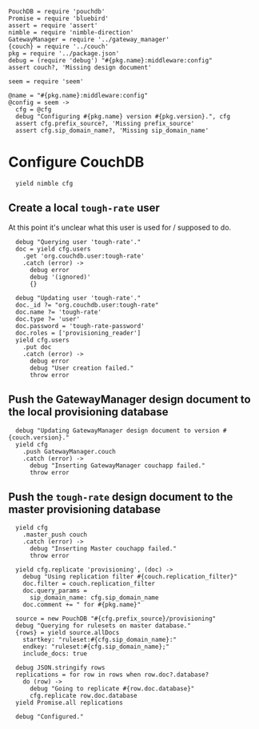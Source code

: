     PouchDB = require 'pouchdb'
    Promise = require 'bluebird'
    assert = require 'assert'
    nimble = require 'nimble-direction'
    GatewayManager = require '../gateway_manager'
    {couch} = require '../couch'
    pkg = require '../package.json'
    debug = (require 'debug') "#{pkg.name}:middleware:config"
    assert couch?, 'Missing design document'

    seem = require 'seem'

    @name = "#{pkg.name}:middleware:config"
    @config = seem ->
      cfg = @cfg
      debug "Configuring #{pkg.name} version #{pkg.version}.", cfg
      assert cfg.prefix_source?, 'Missing prefix_source'
      assert cfg.sip_domain_name?, 'Missing sip_domain_name'

Configure CouchDB
=================

      yield nimble cfg

Create a local `tough-rate` user
--------------------------------

At this point it's unclear what this user is used for / supposed to do.

      debug "Querying user 'tough-rate'."
      doc = yield cfg.users
        .get 'org.couchdb.user:tough-rate'
        .catch (error) ->
          debug error
          debug '(ignored)'
          {}

      debug "Updating user 'tough-rate'."
      doc._id ?= "org.couchdb.user:tough-rate"
      doc.name ?= 'tough-rate'
      doc.type ?= 'user'
      doc.password = 'tough-rate-password'
      doc.roles = ['provisioning_reader']
      yield cfg.users
        .put doc
        .catch (error) ->
          debug error
          debug "User creation failed."
          throw error

Push the GatewayManager design document to the local provisioning database
--------------------------------------------------------------------------

      debug "Updating GatewayManager design document to version #{couch.version}."
      yield cfg
        .push GatewayManager.couch
        .catch (error) ->
          debug "Inserting GatewayManager couchapp failed."
          throw error

Push the `tough-rate` design document to the master provisioning database
-------------------------------------------------------------------------

      yield cfg
        .master_push couch
        .catch (error) ->
          debug "Inserting Master couchapp failed."
          throw error

      yield cfg.replicate 'provisioning', (doc) ->
        debug "Using replication filter #{couch.replication_filter}"
        doc.filter = couch.replication_filter
        doc.query_params =
          sip_domain_name: cfg.sip_domain_name
        doc.comment += " for #{pkg.name}"

      source = new PouchDB "#{cfg.prefix_source}/provisioning"
      debug "Querying for rulesets on master database."
      {rows} = yield source.allDocs
        startkey: "ruleset:#{cfg.sip_domain_name}:"
        endkey: "ruleset:#{cfg.sip_domain_name};"
        include_docs: true

      debug JSON.stringify rows
      replications = for row in rows when row.doc?.database?
        do (row) ->
          debug "Going to replicate #{row.doc.database}"
          cfg.replicate row.doc.database
      yield Promise.all replications

      debug "Configured."
